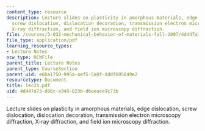 ```yaml
---
content_type: resource
description: Lecture slides on plasticity in amorphous materials, edge dislocation,
  screw dislocation, dislocation decoration, transmission electron microscopy diffraction,
  X-ray diffraction, and field ion microscopy diffraction.
file: /courses/3-032-mechanical-behavior-of-materials-fall-2007/4d447a73d86ca349823bd6eeace9c73b_lec21.pdf
file_type: application/pdf
learning_resource_types:
- Lecture Notes
ocw_type: OCWFile
parent_title: Lecture Notes
parent_type: CourseSection
parent_uid: e6ba1750-995a-aef5-5a8f-dddf695049e2
resourcetype: Document
title: lec21.pdf
uid: 4d447a73-d86c-a349-823b-d6eeace9c73b
---
```

Lecture slides on plasticity in amorphous materials, edge dislocation, screw dislocation, dislocation decoration, transmission electron microscopy diffraction, X-ray diffraction, and field ion microscopy diffraction.

